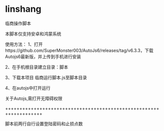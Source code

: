 # linshang
临商操作脚本

本脚本仅支持安卓和鸿蒙系统

使用方法：
1、打开https://github.com/SuperMonster003/AutoJs6/releases/tag/v6.3.3，下载Autojs6最新版，并上传到手机进行安装

2、在手机根目录建立目录：脚本

3、下载本项目 临商运行脚本.js至脚本目录

4、在autojs中打开运行

关于Autojs,需打开无障碍权限

+++++++++++++++++++++++++++++++++++++++++++++++++++++++++++++++++++

脚本前两行自行设置登陆密码和止损点数
